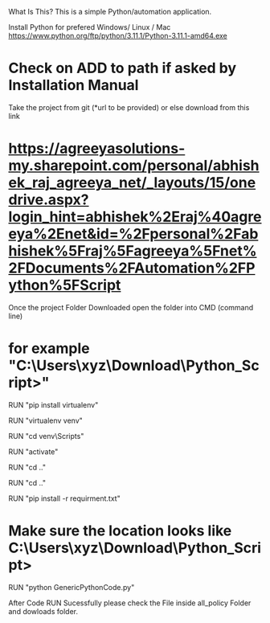 What Is This?
This is a simple Python/automation application.

Install Python for prefered Windows/ Linux / Mac
https://www.python.org/ftp/python/3.11.1/Python-3.11.1-amd64.exe 
# Check on ADD to path if asked by Installation Manual

Take the project from git (*url to be provided) or else download from this link
# https://agreeyasolutions-my.sharepoint.com/personal/abhishek_raj_agreeya_net/_layouts/15/onedrive.aspx?login_hint=abhishek%2Eraj%40agreeya%2Enet&id=%2Fpersonal%2Fabhishek%5Fraj%5Fagreeya%5Fnet%2FDocuments%2FAutomation%2FPython%5FScript

Once the project Folder Downloaded open the folder into CMD (command line)
# for example "C:\Users\xyz\Download\Python_Script>"

RUN "pip install virtualenv"

RUN "virtualenv venv"

RUN "cd venv\Scripts\"

RUN "activate"

RUN "cd .."

RUN "cd .."

RUN "pip install -r requirment.txt"  
# Make sure the location looks like C:\Users\xyz\Download\Python_Script>

RUN "python GenericPythonCode.py"

After Code RUN Sucessfully please check the File inside all_policy Folder and dowloads folder.